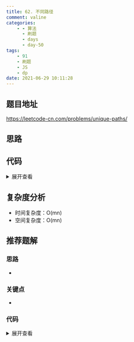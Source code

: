 ```yaml
---
title: 62. 不同路径
comment: valine
categories:
    - - 算法
      - 刷题
      - days
      - day-50
tags:
    - 91
    - 刷题
    - JS
    - dp
date: 2021-06-29 10:11:28
---
```


## 题目地址

https://leetcode-cn.com/problems/unique-paths/

## 思路

## 代码

<details>
    <summary>展开查看</summary>

```js

/**
 * @param {number} m
 * @param {number} n
 * @return {number}
 */
var uniquePaths = function (m, n) {
    const dp = new Array(m + 1).fill(0).map(() => new Array(n + 1).fill(1));
    //dp][i][j] 到达[i+1，j+1]的路径总数

    for (let i = 1; i < m; i++) {
        for (let j = 1; j < n; j++) {
            dp[i][j] = dp[i - 1][j] + dp[i][j - 1];
        }
    }

    return dp[m - 1][n - 1];
};

```

</details>

## 复杂度分析

- 时间复杂度：O(mn)
- 空间复杂度：O(mn)

## 推荐题解

### 思路

-

### 关键点

-

### 代码

<details>
    <summary>展开查看</summary>

```js

```

</details>
